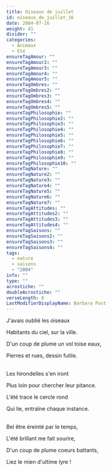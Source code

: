 ```yaml
---
title: Oiseaux de juillet
id: oiseaux_de_juillet_16
date: 2004-07-16
weight: 41
divider: ""
categories:
  - Animaux
  - Eté
ensureTagAmour: ""
ensureTagAmour2: ""
ensureTagAmour3: ""
ensureTagAmour4: ""
ensureTagAmour5: ""
ensureTagOmbres: ""
ensureTagOmbres2: ""
ensureTagOmbres3: ""
ensureTagOmbres4: ""
ensureTagOmbres5: ""
ensureTagPhilosophie: ""
ensureTagPhilosophie2: ""
ensureTagPhilosophie3: ""
ensureTagPhilosophie4: ""
ensureTagPhilosophie5: ""
ensureTagPhilosophie6: ""
ensureTagPhilosophie7: ""
ensureTagPhilosophie8: ""
ensureTagPhilosophie9: ""
ensureTagPhilosophie10: ""
ensureTagNature: ""
ensureTagNature2: ""
ensureTagNature3: ""
ensureTagNature4: ""
ensureTagNature5: ""
ensureTagNature6: ""
ensureTagNature7: ""
ensureTagAttitudes: ""
ensureTagAttitudes2: ""
ensureTagAttitudes3: ""
ensureTagAttitudes4: ""
ensureTagSaisons: ""
ensureTagSaisons2: ""
ensureTagSaisons3: ""
ensureTagSaisons4: ""
tags:
  - nature
  - saisons
  - "2004"
info: ""
type: ""
acrostiche: ""
doubleAcrostiche: ""
verseLength: 8
LastModifierDisplayName: Barbara Post
---
```

J'avais oublié les oiseaux

Habitants du ciel, sur la ville.

D'un coup de plume un vol toise eaux,

Pierres et rues, dessin futile.

 \
Les hirondelles s'en iront

Plus loin pour chercher leur pitance.

L'été trace le cercle rond

Qui lie, entraîne chaque instance.

 \
Bel être éreinté par le temps,

L'été brillant me fait sourire,

D'un coup de plume coeurs battants,

Liez le mien d'ultime lyre !

